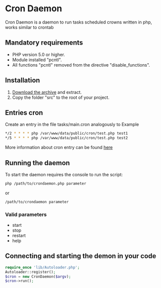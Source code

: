 Cron Daemon
===========

Cron Daemon is a daemon to run tasks scheduled crowns written in php, works similar to crontab

## Mandatory requirements
* PHP version 5.0 or higher.
* Module installed "pcntl".
* All functions "pcntl" removed from the directive "disable_functions".

## Installation
1. [Download the archive](https://github.com/dmamontov/crondaemon/archive/master.zip) and extract.
2. Copy the folder "src" to the root of your project.

## Entries cron
Create an entry in the file tasks/main.cron analogously to Example

```sh
*/2 * * * * php /var/www/data/public/cron/test.php test1
*/5 * * * * php /var/www/data/public/cron/test.php test2
```
More information about cron entry can be found [here](http://www.codenet.ru/webmast/php/cron.php)

## Running the daemon
To start the daemon requires the console to run the script:
```sh
php /path/to/crondaemon.php parameter
```
or
```sh
/path/to/crondaemon parameter
```
### Valid parameters
* start
* stop
* restart
* help

## Connecting and starting the demon in your code
```php
require_once 'lib/Autoloader.php';
Autoloader::register();
$cron = new CronDaemon($argv);
$cron->run();
```